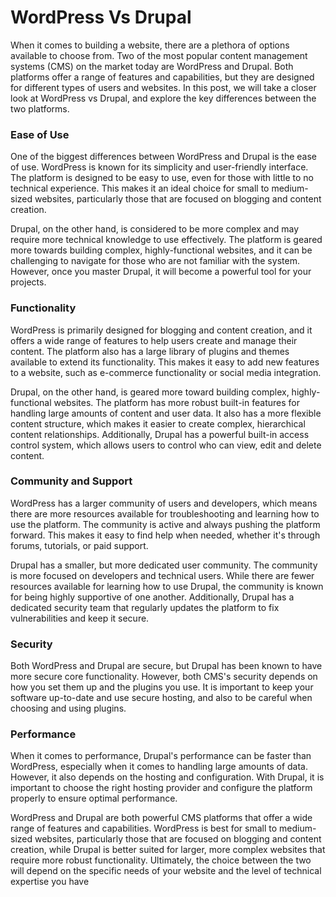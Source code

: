 # WordPress Vs Drupal

When it comes to building a website, there are a plethora of options available to choose from. Two of the most popular content management systems (CMS) on the market today are WordPress and Drupal. Both platforms offer a range of features and capabilities, but they are designed for different types of users and websites. In this post, we will take a closer look at WordPress vs Drupal, and explore the key differences between the two platforms.

### Ease of Use

One of the biggest differences between WordPress and Drupal is the ease of use. WordPress is known for its simplicity and user-friendly interface. The platform is designed to be easy to use, even for those with little to no technical experience. This makes it an ideal choice for small to medium-sized websites, particularly those that are focused on blogging and content creation.

Drupal, on the other hand, is considered to be more complex and may require more technical knowledge to use effectively. The platform is geared more towards building complex, highly-functional websites, and it can be challenging to navigate for those who are not familiar with the system. However, once you master Drupal, it will become a powerful tool for your projects.

### Functionality

WordPress is primarily designed for blogging and content creation, and it offers a wide range of features to help users create and manage their content. The platform also has a large library of plugins and themes available to extend its functionality. This makes it easy to add new features to a website, such as e-commerce functionality or social media integration.

Drupal, on the other hand, is geared more toward building complex, highly-functional websites. The platform has more robust built-in features for handling large amounts of content and user data. It also has a more flexible content structure, which makes it easier to create complex, hierarchical content relationships. Additionally, Drupal has a powerful built-in access control system, which allows users to control who can view, edit and delete content.

### Community and Support

WordPress has a larger community of users and developers, which means there are more resources available for troubleshooting and learning how to use the platform. The community is active and always pushing the platform forward. This makes it easy to find help when needed, whether it's through forums, tutorials, or paid support.

Drupal has a smaller, but more dedicated user community. The community is more focused on developers and technical users. While there are fewer resources available for learning how to use Drupal, the community is known for being highly supportive of one another. Additionally, Drupal has a dedicated security team that regularly updates the platform to fix vulnerabilities and keep it secure.

### Security

Both WordPress and Drupal are secure, but Drupal has been known to have more secure core functionality. However, both CMS's security depends on how you set them up and the plugins you use. It is important to keep your software up-to-date and use secure hosting, and also to be careful when choosing and using plugins.

### Performance

When it comes to performance, Drupal's performance can be faster than WordPress, especially when it comes to handling large amounts of data. However, it also depends on the hosting and configuration. With Drupal, it is important to choose the right hosting provider and configure the platform properly to ensure optimal performance.

WordPress and Drupal are both powerful CMS platforms that offer a wide range of features and capabilities. WordPress is best for small to medium-sized websites, particularly those that are focused on blogging and content creation, while Drupal is better suited for larger, more complex websites that require more robust functionality. Ultimately, the choice between the two will depend on the specific needs of your website and the level of technical expertise you have